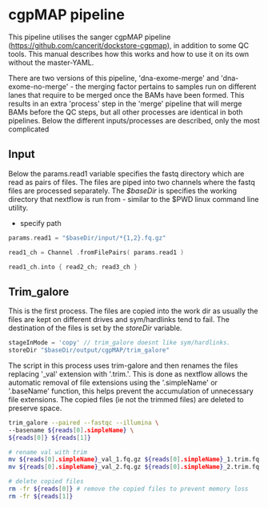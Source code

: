 # cgpMAP pipeline

This pipeline utilises the sanger cgpMAP pipeline (https://github.com/cancerit/dockstore-cgpmap), in addition to some QC tools. This manual describes how this works and how to use it on its own without the master-YAML.

There are two versions of this pipeline, 'dna-exome-merge' and 'dna-exome-no-merge' - the merging factor pertains to samples run on different lanes that require to be merged once the BAMs have been formed. This results in an extra 'process' step in the 'merge' pipeline that will merge BAMs before the QC steps, but all other processes are identical in both pipelines. Below the different inputs/processes are described, only the most complicated



## Input

Below the params.read1 variable specifies the fastq directory which are read as pairs of files.
The files are piped into two channels where the fastq files are processed separately. The *$baseDir* is specifies the working directory that nextflow is run from - similar to the $PWD linux command line utility.



* specify path
```go
params.read1 = "$baseDir/input/*{1,2}.fq.gz"

read1_ch = Channel .fromFilePairs( params.read1 )

read1_ch.into { read2_ch; read3_ch }

```

## Trim_galore

This is the first process. The files are copied into the work dir as usually the files are kept on different drives and sym/hardlinks tend to fail. The destination of the files is set by the *storeDir* variable.

```go
stageInMode = 'copy' // trim_galore doesnt like sym/hardlinks.
storeDir "$baseDir/output/cgpMAP/trim_galore"
```

The script in this process uses trim-galore and then renames the files replacing '_val' extension with '.trim.'. This is done as nextflow allows the automatic removal of file extensions using the '.simpleName' or '.baseName' function, this helps prevent the accumulation of unnecessary file extensions. The copied files (ie not the trimmed files) are deleted to preserve space.

```bash
trim_galore --paired --fastqc --illumina \
--basename ${reads[0].simpleName} \
${reads[0]} ${reads[1]}

# rename val with trim
mv ${reads[0].simpleName}_val_1.fq.gz ${reads[0].simpleName}_1.trim.fq.gz
mv ${reads[0].simpleName}_val_2.fq.gz ${reads[0].simpleName}_2.trim.fq.gz

# delete copied files
rm -fr ${reads[0]} # remove the copied files to prevent memory loss
rm -fr ${reads[1]}
```
